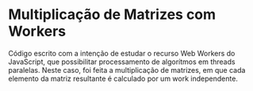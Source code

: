 # Multiplicação de Matrizes com Workers

Código escrito com a intenção de estudar o recurso Web Workers do JavaScript, que possibilitar processamento de algorítmos em threads paralelas. Neste caso, foi feita a multiplicação de matrizes, em que cada elemento da matriz resultante é calculado por um work independente.
